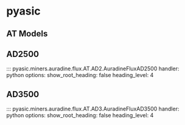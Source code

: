# pyasic
## AT Models

## AD2500
::: pyasic.miners.auradine.flux.AT.AD2.AuradineFluxAD2500
    handler: python
    options:
        show_root_heading: false
        heading_level: 4

## AD3500
::: pyasic.miners.auradine.flux.AT.AD3.AuradineFluxAD3500
    handler: python
    options:
        show_root_heading: false
        heading_level: 4

